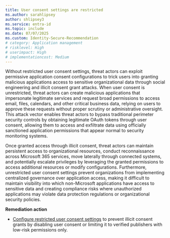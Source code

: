 ```yaml
---
title: User consent settings are restricted   
ms.author: sarahlipsey
author: shlipsey3
ms.service: entra-id
ms.topic: include
ms.date: 07/07/2025
ms.custom: Identity-Secure-Recommendation
# category: Application management
# risklevel: High
# userimpact: High
# implementationcost: Medium
---
```

Without restricted user consent settings, threat actors can exploit permissive application consent configurations to trick users into granting malicious applications access to sensitive organizational data through social engineering and illicit consent grant attacks. When user consent is unrestricted, threat actors can create malicious applications that impersonate legitimate services and request broad permissions to access email, files, calendars, and other critical business data, relying on users to approve these requests without proper scrutiny or administrative oversight. This attack vector enables threat actors to bypass traditional perimeter security controls by obtaining legitimate OAuth tokens through user consent, allowing them to access and exfiltrate data using officially sanctioned application permissions that appear normal to security monitoring systems.

Once granted access through illicit consent, threat actors can maintain persistent access to organizational resources, conduct reconnaissance across Microsoft 365 services, move laterally through connected systems, and potentially escalate privileges by leveraging the granted permissions to access additional resources or modify configurations. Furthermore, unrestricted user consent settings prevent organizations from implementing centralized governance over application access, making it difficult to maintain visibility into which non-Microsoft applications have access to sensitive data and creating compliance risks where unauthorized applications may violate data protection regulations or organizational security policies. 

**Remediation action**

-  [Configure restricted user consent settings](../../identity/enterprise-apps/configure-user-consent.md) to prevent illicit consent grants by disabling user consent or limiting it to verified publishers with low-risk permissions only.
